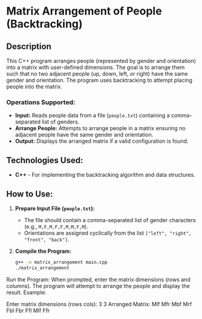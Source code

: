 # Matrix Arrangement of People (Backtracking)

## Description
This C++ program arranges people (represented by gender and orientation) into a matrix with user-defined dimensions. The goal is to arrange them such that no two adjacent people (up, down, left, or right) have the same gender and orientation. The program uses backtracking to attempt placing people into the matrix.

### Operations Supported:
- **Input:** Reads people data from a file (`people.txt`) containing a comma-separated list of genders.
- **Arrange People:** Attempts to arrange people in a matrix ensuring no adjacent people have the same gender and orientation.
- **Output:** Displays the arranged matrix if a valid configuration is found.

## Technologies Used:
- **C++** - For implementing the backtracking algorithm and data structures.

## How to Use:
1. **Prepare Input File (`people.txt`):**
   - The file should contain a comma-separated list of gender characters (e.g., `M,F,M,F,F,M,M,F,M`).
   - Orientations are assigned cyclically from the list `["left", "right", "front", "back"]`.
   
2. **Compile the Program:**
   ```bash
   g++ -o matrix_arrangement main.cpp
   ./matrix_arrangement
Run the Program:
When prompted, enter the matrix dimensions (rows and columns).
The program will attempt to arrange the people and display the result.
Example:

Enter matrix dimensions (rows cols): 3 3
Arranged Matrix:
Mlf Mfr Mbf 
Mrf Fbl Fbr 
Ffl Mlf Ffr